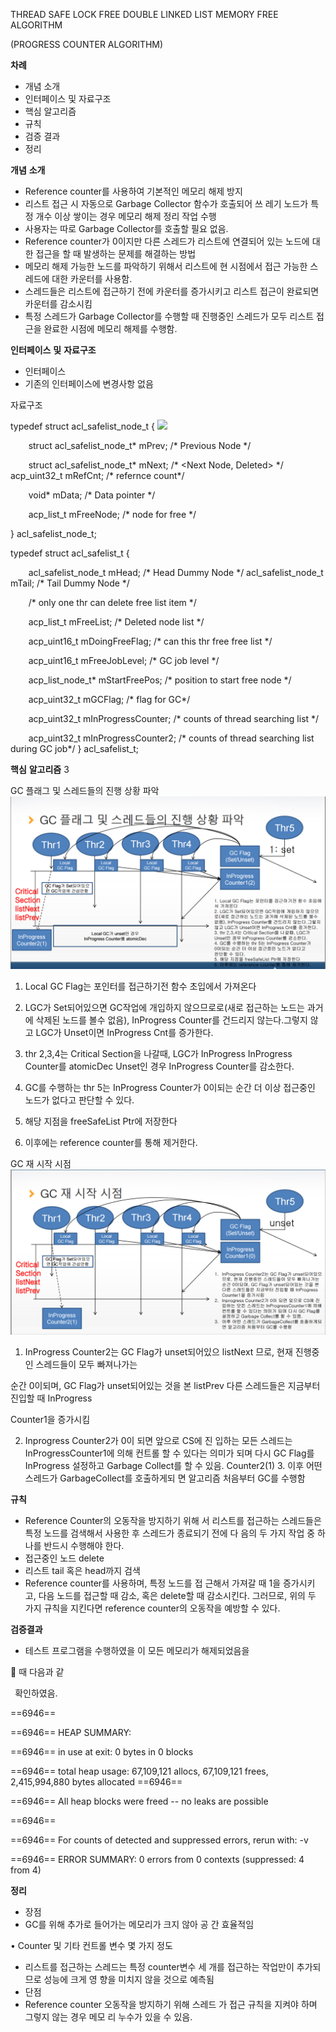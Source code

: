THREAD SAFE LOCK FREE DOUBLE LINKED LIST MEMORY FREE ALGORITHM 

(PROGRESS COUNTER  ALGORITHM) 

**차례** 

- 개념 소개 
- 인터페이스 및 자료구조 
- 핵심 알고리즘 
- 규칙 
- 검증 결과 
- 정리 

**개념** **소개** 

- Reference counter를 사용하여 기본적인 메모리 해제 방지 
- 리스트 접근 시 자동으로 Garbage Collector 함수가 호출되어 쓰 레기 노드가 특정 개수 이상 쌓이는 경우 메모리 해제 정리 작업 수행 
- 사용자는 따로 Garbage Collector를 호출할 필요 없음.  
- Reference counter가 0이지만 다른 스레드가 리스트에 연결되어 있는 노드에 대한 접근을 할 때 발생하는 문제를 해결하는 방법 
- 메모리 해제 가능한 노드를 파악하기 위해서 리스트에 현 시점에서 접근 가능한 스레드에 대한 카운터를 사용함.  
- 스레드들은 리스트에 접근하기 전에 카운터를 증가시키고 리스트 접근이 완료되면 카운터를 감소시킴 
- 특정 스레드가 Garbage Collector를 수행할 때 진행중인 스레드가 모두 리스트 접근을 완료한 시점에 메모리 해제를 수행함. 

**인터페이스** **및** **자료구조** 

- 인터페이스
- 기존의 인터페이스에 변경사항 없음 

자료구조 

typedef struct acl\_safelist\_node\_t { ![](Aspose.Words.198bad08-cb4f-41bc-9e33-4e68117472d6.001.png)

`    `struct acl\_safelist\_node\_t\*     mPrev;      /\* Previous Node \*/

`    `struct acl\_safelist\_node\_t\*     mNext;      /\* <Next Node, Deleted> \*/     acp\_uint32\_t                    mRefCnt;    /\* refernce count\*/ 

`    `void\*                           mData;      /\* Data pointer \*/

`    `acp\_list\_t                      mFreeNode;  /\* node for free \*/

} acl\_safelist\_node\_t; 

typedef struct acl\_safelist\_t { 

`    `acl\_safelist\_node\_t         mHead;           /\* Head Dummy Node \*/     acl\_safelist\_node\_t         mTail;           /\* Tail Dummy Node \*/

`    `/\* only one thr can delete free list item \*/

`    `acp\_list\_t                  mFreeList;       /\* Deleted node list \*/

`    `acp\_uint16\_t                mDoingFreeFlag;  /\* can this thr free free list \*/ 

`    `acp\_uint16\_t                mFreeJobLevel;   /\* GC job level \*/

`    `acp\_list\_node\_t\*           mStartFreePos;   /\* position to start free node \*/

`    `acp\_uint32\_t                mGCFlag;         /\* flag for GC\*/

`    `acp\_uint32\_t                mInProgressCounter; /\* counts of thread searching list \*/

`    `acp\_uint32\_t                mInProgressCounter2; /\* counts of thread searching list  during GC job\*/ } acl\_safelist\_t; 

**핵심** **알고리즘** 3 

GC 플래그 및 스레드들의 진행 상황 파악  ![](Aspose.Words.198bad08-cb4f-41bc-9e33-4e68117472d6.002.png)[](Aspose.Words.198bad08-cb4f-41bc-9e33-4e68117472d6.003.png)

1. Local GC Flag는 포인터를 접근하기전 함수 초입에서 가져온다 
2. LGC가 Set되어있으면 GC작업에 개입하지 않으므로로(새로 접근하는 노드는 과거에 삭제된 노드를 볼수 없음), InProgress Counter를 건드리지 않는다.그렇지 않고 LGC가 Unset이면 InProgress Cnt를 증가한다. 
3. thr 2,3,4는 Critical Section을 나갈때, LGC가 InProgress  InProgress Counter를 atomicDec  Unset인 경우 InProgress Counter를 감소한다.  
4. GC를 수행하는 thr 5는 InProgress Counter가  0이되는 순간 더 이상 접근중인 노드가 없다고  판단할 수 있다.  


5. 해당 지점을 freeSafeList Ptr에 저장한다 
6. 이후에는 reference counter를 통해 제거한다. 

GC 재 시작 시점  ![](Aspose.Words.198bad08-cb4f-41bc-9e33-4e68117472d6.005.png)

1. InProgress Counter2는 GC Flag가 unset되어있으 listNext  므로, 현재 진행중인 스레드들이 모두 빠져나가는

순간 0이되며, GC Flag가 unset되어있는 것을 본 listPrev  다른 스레드들은 지금부터 진입할 때 InProgress 

Counter1을 증가시킴 

2. Inprogress Counter2가 0이 되면 앞으로 CS에 진 입하는 모든 스레드는 InProgressCounter1에 의해 컨트롤 할 수 있다는 의미가 되며 다시 GC Flag를 InProgress  설정하고 Garbage Collect를 할 수 있음.  Counter2(1)  3. 이후 어떤 스레드가 GarbageCollect를 호출하게되 면 알고리즘 처음부터 GC를 수행함  

**규칙** 

- Reference Counter의 오동작을 방지하기 위해 서 리스트를 접근하는 스레드들은 특정 노드를 검색해서 사용한 후 스레드가 종료되기 전에 다 음의 두 가지 작업 중 하나를 반드시 수행해야 한다.  
- 접근중인 노드 delete  
- 리스트 tail 혹은 head까지 검색 
- Reference counter를 사용하며, 특정 노드를 접 근해서 가져갈 때 1을 증가시키고, 다음 노드를 접근할 때 감소, 혹은 delete할 때 감소시킨다. 그러므로, 위의 두 가지 규칙을 지킨다면 reference counter의 오동작을 예방할 수 있다. 


**검증결과** 


- 테스트 프로그램을 수행하였을 이 모든 메모리가 해제되었음을

 때 다음과 같

` `확인하였음. 


==6946== 

==6946== HEAP SUMMARY: 

==6946==     in use at exit: 0 bytes in 0 blocks

==6946==   total heap usage: 67,109,121 allocs, 67,109,121 frees, 2,415,994,880 bytes allocated ==6946== 

==6946== All heap blocks were freed -- no leaks are possible

==6946== 

==6946== For counts of detected and suppressed errors, rerun with: -v 

==6946== ERROR SUMMARY: 0 errors from 0 contexts (suppressed: 4 from 4)

**정리** 

- 장점  
- GC를 위해 추가로 들어가는 메모리가 크지 않아 공 간 효율적임 

• Counter 및 기타 컨트롤 변수 몇 가지 정도 

- 리스트를 접근하는 스레드는 특정 counter변수 세 개를 접근하는 작업만이 추가되므로 성능에 크게 영 향을 미치지 않을 것으로 예측됨 
- 단점 
- Reference counter 오동작을 방지하기 위해 스레드 가 접근 규칙을 지켜야 하며 그렇지 않는 경우 메모 리 누수가 있을 수 있음. 



